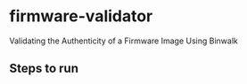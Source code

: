 # firmware-validator
Validating the Authenticity of a Firmware Image Using Binwalk



## Steps to run
